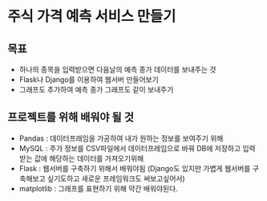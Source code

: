 # 주식 가격 예측 서비스 만들기

## 목표

- 하나의 종목을 입력받으면 다음날의 예측 종가 데이터를 보내주는 것
- Flask나 Django를 이용하여 웹서버 만들어보기
- 그래프도 추가하여 예측 종가 그래프도 같이 보내주기

## 프로젝트를 위해 배워야 될 것

- Pandas : 데이터프래임을 가공하여 내가 원하는 정보를 보여주기 위해
- MySQL : 주가 정보를 CSV파일에서 데이터프레임으로 바꿔 DB에 저장하고 입력받는 값에 해당하는 데이터를 가져오기위해
- Flask : 웹서버를 구축하기 위해서 배워야됨 (Django도 있지만 가볍게 웹서버를 구축해보고 싶기도하고 새로운 프레임워크도 써보고싶어서)
- matplotlib : 그래프를 표현하기 위해 약간 배워야된다.
